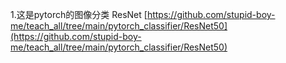 1.这是pytorch的图像分类
ResNet [https://github.com/stupid-boy-me/teach_all/tree/main/pytorch_classifier/ResNet50](https://github.com/stupid-boy-me/teach_all/tree/main/pytorch_classifier/ResNet50)
